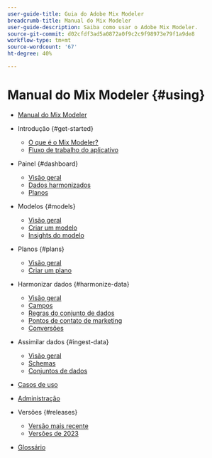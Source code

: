 ```yaml
---
user-guide-title: Guia do Adobe Mix Modeler
breadcrumb-title: Manual do Mix Modeler
user-guide-description: Saiba como usar o Adobe Mix Modeler.
source-git-commit: d02cfdf3ad5a0872a0f9c2c9f98973e79f1a9de8
workflow-type: tm+mt
source-wordcount: '67'
ht-degree: 40%

---
```



# Manual do Mix Modeler {#using}

+ [Manual do Mix Modeler](overview.md)

+ Introdução {#get-started}
   + [O que é o Mix Modeler?](get-started/about.md)
   + [Fluxo de trabalho do aplicativo](get-started/workflow.md)

+ Painel {#dashboard}
   + [Visão geral](dashboard/overview.md)
   + [Dados harmonizados](dashboard/harmonized-data.md)
   + [Planos](dashboard/plans.md)

+ Modelos {#models}
   + [Visão geral](models/overview.md)
   + [Criar um modelo](models/create.md)
   + [Insights do modelo](models/insights.md)

+ Planos {#plans}
   + [Visão geral](plans/overview.md)
   + [Criar um plano](plans/create.md)

+ Harmonizar dados {#harmonize-data}
   + [Visão geral](harmonize-data/overview.md)
   + [Campos](harmonize-data/fields.md)
   + [Regras do conjunto de dados](harmonize-data/dataset-rules.md)
   + [Pontos de contato de marketing](harmonize-data/marketing-touchpoints.md)
   + [Conversões](harmonize-data/conversions.md)

+ Assimilar dados {#ingest-data}
   + [Visão geral](ingest-data/overview.md)
   + [Schemas](ingest-data/schemas.md)
   + [Conjuntos de dados](ingest-data/datasets.md)

+ [Casos de uso](use-cases.md)

+ [Administração](administration.md)

+ Versões {#releases}
   + [Versão mais recente](releases/latest.md)
   + [Versões de 2023](releases/2023.md)

+ [Glossário](glossary.md)


